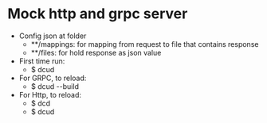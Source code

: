# Mock http and grpc server
- Config json at folder 
  - **/mappings: for mapping from request to file that contains response
  - **/files: for hold response as json value
- First time run:
  - $ dcud
- For GRPC, to reload:
  - $ dcud --build
- For Http, to reload:
  - $ dcd
  - $ dcud